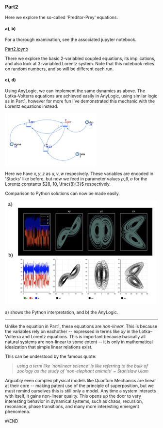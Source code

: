 ### Part2

Here we explore the so-called 'Preditor-Prey' equations.

#### a), b)

For a thorough examination, see the associated jupyter notebook.

[Part2.ipynb](Part2.ipynb)

There we explore the basic 2-variabled coupled equations, its implications, and also look at 3-variabled Lorentz system. Note that this notebook relies on random numbers, and so will be different each run.

#### c), d)

Using AnyLogic, we can implement the same dynamics as above. The  Lotka-Volterra equations are achieved easily in AnyLogic, using similar logic as in Part1, however for more fun I've demonstrated this mechanic with the Lorentz equations instead.

<img src="any2.png" width="300">

Here we have $x, y, z$ as $u, v, w$ respecively. These variables are encoded in 'Stacks' like before, but now we feed in parameter values $\rho, \beta, \sigma$ for the Lorentz constants $28, 10, \frac{8}{3}$ respectively.

Comparison to Python solutions can now be made easily.

<img src="any3.png" width="500">

a) shows the Python interpretation, and b) the AnyLogic.

-------------

Unlike the equation in Part1, these equations are *non-linear*. This is because the variables rely on eachother -- expressed in terms like $xy$ in the Lotka–Volterra and Lorentz equations. This is important because basically all natural systems are non-linear to some extent -- it is only in mathematical ideaization that simple linear relations exist. 

This can be understood by the famous quote:

>*using a term like 'nonlinear science' is like referring to the bulk of zoology as the study of 'non-elephant animals' ~ Stanislaw Ulam*

Arguably even complex physical models like Quantum Mechanics are linear at their core -- making patent use of the principle of superposition, but we must remind ourselves this is still only a model. Any time a system interacts with itself, it gains non-linear quality. This opens up the door to very interesting behavior in dynamical systems, such as chaos, recursion, resonance, phase transitions, and many more interesting emergent phenomena.

#/END

